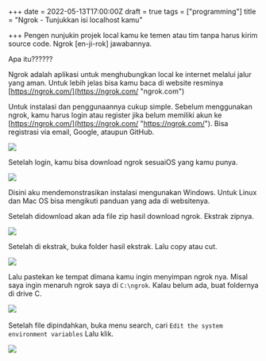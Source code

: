 +++
date = 2022-05-13T17:00:00Z
draft = true
tags = ["programming"]
title = "Ngrok - Tunjukkan isi localhost kamu"

+++
Pengen nunjukin projek local kamu ke temen atau tim tanpa harus kirim  source code. Ngrok \[en-ji-rok\] jawabannya.

Apa itu??????

Ngrok adalah aplikasi untuk menghubungkan local ke internet melalui jalur yang aman. Untuk lebih jelas bisa kamu baca di website resminya [https://ngrok.com/](https://ngrok.com/ "ngrok.com")

Untuk instalasi dan penggunaannya cukup simple. Sebelum menggunakan ngrok, kamu harus login atau register jika belum memiliki akun ke [https://ngrok.com/](https://ngrok.com/ "https://ngrok.com/"). Bisa registrasi via email, Google, ataupun GitHub.

![](https://res.cloudinary.com/dblexpcs4/image/upload/v1652504544/uploads/ngrok-secure-introspectable-tunnels-to-localhost_o9uexx.png)

Setelah login, kamu bisa download ngrok sesuaiOS yang kamu punya.

![](https://res.cloudinary.com/dblexpcs4/image/upload/v1652504768/uploads/Setup-ngrok_wnwen5.png)

Disini aku mendemonstrasikan instalasi mengunakan Windows. Untuk Linux dan Mac OS bisa mengikuti panduan yang ada di websitenya.

Setelah didownload akan ada file zip hasil download ngrok. Ekstrak zipnya.

![](https://res.cloudinary.com/dblexpcs4/image/upload/v1652505703/uploads/Screenshot_2022-05-14_122112_oaaf43.png)

Setelah di ekstrak, buka folder hasil ekstrak. Lalu copy atau cut.

![](https://res.cloudinary.com/dblexpcs4/image/upload/v1652505847/uploads/Screenshot_2022-05-14_122351_zjhahs.png)

Lalu pastekan ke tempat dimana kamu ingin menyimpan ngrok nya. Misal saya ingin menaruh ngrok saya di `C:\ngrok`. Kalau belum ada, buat foldernya di drive C.

![](https://res.cloudinary.com/dblexpcs4/image/upload/v1652506463/uploads/Screenshot_2022-05-14_123413_gzew8v.png)
<br/>
<br/>
Setelah file dipindahkan, buka menu search, cari `Edit the system environment variables` Lalu klik.

![](https://res.cloudinary.com/dblexpcs4/image/upload/v1652506724/uploads/Screenshot_2022-05-14_123642_qvehkx.png)